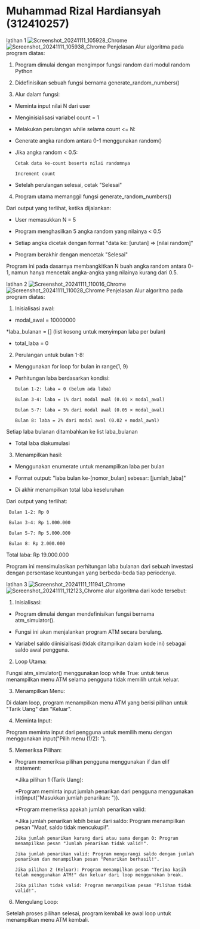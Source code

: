 # Muhammad Rizal Hardiansyah (312410257)
latihan 1
![Screenshot_20241111_105928_Chrome](https://github.com/user-attachments/assets/43fe4bbc-9a81-4319-b783-8a029ca01329)
![Screenshot_20241111_105938_Chrome](https://github.com/user-attachments/assets/81ede701-8047-4e60-a2a6-1fee5b0d6869)
Penjelasan Alur algoritma pada program diatas:

1. Program dimulai dengan mengimpor fungsi random dari modul random Python

2. Didefinisikan sebuah fungsi bernama generate_random_numbers()

3. Alur dalam fungsi:

* Meminta input nilai N dari user

* Menginisialisasi variabel count = 1

* Melakukan perulangan while selama count <= N:

* Generate angka random antara 0-1 menggunakan random()

* Jika angka random < 0.5:

      Cetak data ke-count beserta nilai randomnya

      Increment count


 * Setelah perulangan selesai, cetak "Selesai"

4. Program utama memanggil fungsi generate_random_numbers()

Dari output yang terlihat, ketika dijalankan:

* User memasukkan N = 5

* Program menghasilkan 5 angka random yang nilainya < 0.5

* Setiap angka dicetak dengan format "data ke: [urutan] => [nilai random]"

* Program berakhir dengan mencetak "Selesai"

Program ini pada dasarnya membangkitkan N buah angka random antara 0-1, namun hanya mencetak angka-angka yang nilainya kurang dari 0.5.

latihan 2
![Screenshot_20241111_110016_Chrome](https://github.com/user-attachments/assets/786e9bb1-7ebf-4ca4-8fb6-4647bb90f8a6)
![Screenshot_20241111_110028_Chrome](https://github.com/user-attachments/assets/011306d1-3655-4e49-ac15-6dee3e66e779)
Penjelasan Alur algoritma pada program diatas:

1. Inisialisasi awal:

* modal_awal = 10000000

*laba_bulanan = [] (list kosong untuk menyimpan laba per bulan)

* total_laba = 0

2. Perulangan untuk bulan 1-8:

* Menggunakan for loop for bulan in range(1, 9)

* Perhitungan laba berdasarkan kondisi:

      Bulan 1-2: laba = 0 (belum ada laba)

      Bulan 3-4: laba = 1% dari modal awal (0.01 × modal_awal)

      Bulan 5-7: laba = 5% dari modal awal (0.05 × modal_awal)

      Bulan 8: laba = 2% dari modal awal (0.02 × modal_awal)

Setiap laba bulanan ditambahkan ke list laba_bulanan

* Total laba diakumulasi

3. Menampilkan hasil:

* Menggunakan enumerate untuk menampilkan laba per bulan

* Format output: "laba bulan ke-[nomor_bulan] sebesar: [jumlah_laba]"

* Di akhir menampilkan total laba keseluruhan

Dari output yang terlihat:

     Bulan 1-2: Rp 0

     Bulan 3-4: Rp 1.000.000

     Bulan 5-7: Rp 5.000.000

     Bulan 8: Rp 2.000.000

Total laba: Rp 19.000.000

Program ini mensimulasikan perhitungan laba bulanan dari sebuah investasi dengan persentase keuntungan yang berbeda-beda tiap periodenya.

latihan 3
![Screenshot_20241111_111941_Chrome](https://github.com/user-attachments/assets/4e86c3c2-2382-4c83-b0cb-3c62e8c11bd7)
![Screenshot_20241111_112123_Chrome](https://github.com/user-attachments/assets/064b72db-17ed-4b66-a11e-c8ed20739a93)
alur algoritma dari kode tersebut:

1. Inisialisasi:

* Program dimulai dengan mendefinisikan fungsi bernama atm_simulator().

* Fungsi ini akan menjalankan program ATM secara berulang.

* Variabel saldo diinisialisasi (tidak ditampilkan dalam kode ini) sebagai saldo awal pengguna.

2. Loop Utama:

Fungsi atm_simulator() menggunakan loop while True: untuk terus menampilkan menu ATM selama pengguna tidak memilih untuk keluar.

3. Menampilkan Menu:

Di dalam loop, program menampilkan menu ATM yang berisi pilihan untuk "Tarik Uang" dan "Keluar".

4. Meminta Input:

Program meminta input dari pengguna untuk memilih menu dengan menggunakan input("Pilih menu (1/2): ").

5. Memeriksa Pilihan:

* Program memeriksa pilihan pengguna menggunakan if dan elif statement:

  *Jika pilihan 1 (Tarik Uang):

  *Program meminta input jumlah penarikan dari pengguna menggunakan int(input("Masukkan jumlah penarikan: ")).

  *Program memeriksa apakah jumlah penarikan valid:

     *Jika jumlah penarikan lebih besar dari saldo: Program menampilkan pesan "Maaf, saldo tidak mencukupi!".

      Jika jumlah penarikan kurang dari atau sama dengan 0: Program menampilkan pesan "Jumlah penarikan tidak valid!".

      Jika jumlah penarikan valid: Program mengurangi saldo dengan jumlah penarikan dan menampilkan pesan "Penarikan berhasil!".

      Jika pilihan 2 (Keluar): Program menampilkan pesan "Terima kasih telah menggunakan ATM!" dan keluar dari loop menggunakan break.

      Jika pilihan tidak valid: Program menampilkan pesan "Pilihan tidak valid!".
6. Mengulang Loop:

Setelah proses pilihan selesai, program kembali ke awal loop untuk menampilkan menu ATM kembali.

